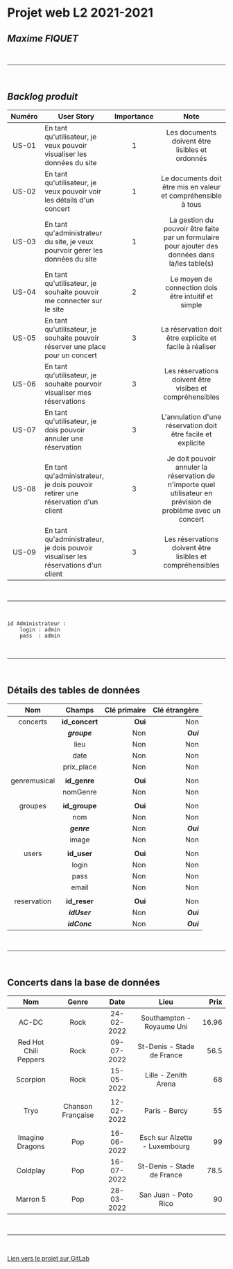 # Projet web L2 2021-2021
## **_Maxime FIQUET_**

<br> 

---

<br>

## **_Backlog produit_**

|  Numéro  | User Story  |  Importance  | Note |
| :------: | ----------- | :----------: | :--: |
| US-01 |En tant qu'utilisateur, je veux pouvoir visualiser les données du site|1|Les documents doivent être lisibles et ordonnés|
| US-02 |En tant qu'utilisateur, je veux pouvoir voir les détails d'un concert  |1|Le documents doit être mis en valeur et compréhensible à tous|
| US-03 |En tant qu'administrateur du site, je veux pourvoir gérer les données du site|1|La gestion du pouvoir être faite par un formulaire pour ajouter des données dans la/les table(s)|
| US-04 |En tant qu'utilisateur, je souhaite pouvoir me connecter sur le site|2|Le moyen de connection dois être intuitif et simple|
| US-05 |En tant qu'utilisateur, je souhaite pouvoir réserver une place pour un concert|3| La réservation doit être explicite et facile à réaliser |
| US-06 |En tant qu'utilisateur, je souhaite pourvoir visualiser mes réservations|3| Les réservations doivent être visibes et compréhensibles |
| US-07 |En tant qu'utilisateur, je dois pouvoir annuler une réservation|3| L'annulation d'une réservation doit être facile et explicite |
| US-08 |En tant qu'administrateur, je dois pouvoir retirer une réservation d'un client|3| Je doit pouvoir annuler la réservation de n'importe quel utilisateur en prévision de problème avec un concert |
| US-09 |En tant qu'administrateur, je dois pouvoir visualiser les réservations d'un client|3| Les réservations doivent être lisibles et compréhensibles |

<br> 

---

<br>

```
id Administrateur : 
    login : admin
    pass  : admin
```

<br> 

---

<br>

## **Détails des tables de données**

|     Nom      |    Champs    | Clé primaire | Clé étrangère |
| :----------: | :----------: | -----------: | ------------: |
|   concerts   |**id_concert**|    **Oui**   |      Non      |
|              | **_groupe_** |      Non     |   **_Oui_**   |
|              |     lieu     |      Non     |      Non      |
|              |     date     |      Non     |      Non      |
|              |  prix_place  |      Non     |      Non      |
|              |              |              |               |
| genremusical | **id_genre** |    **Oui**   |      Non      |
|              |   nomGenre   |      Non     |      Non      |
|              |              |              |               |
|   groupes    | **id_groupe**|    **Oui**   |      Non      |
|              |      nom     |      Non     |      Non      |
|              |  **_genre_** |      Non     |   **_Oui_**   |
|              |     image    |      Non     |      Non      |
|              |              |              |               |
|    users     | **id_user**  |    **Oui**   |      Non      |
|              |    login     |      Non     |      Non      |
|              |    pass      |      Non     |      Non      |
|              |    email     |      Non     |      Non      |
|              |              |              |               |
| reservation  | **id_reser** |    **Oui**   |      Non      |
|              | **_idUser_** |      Non     |   **_Oui_**   |
|              | **_idConc_** |      Non     |   **_Oui_**   |

<br>

---

<br>

## **Concerts dans la base de données**

| Nom | Genre | Date | Lieu | Prix |
| :-: | :---: | :--: | :--: | ---: |
| AC-DC | Rock | 24-02-2022 | Southampton - Royaume Uni | 16.96 |
| Red Hot Chili Peppers | Rock | 09-07-2022 | St-Denis - Stade de France | 56.5 |
| Scorpion | Rock | 15-05-2022 | Lille - Zenith Arena | 68 | 
|  |  |  |  |  |
| Tryo | Chanson Française | 12-02-2022 | Paris - Bercy | 55 |
|  |  |  |  |  |
| Imagine Dragons | Pop | 16-06-2022 | Esch sur Alzette - Luxembourg | 99 |
| Coldplay | Pop | 16-07-2022 | St-Denis - Stade de France | 78.5 |
| Marron 5 | Pop | 28-03-2022 | San Juan - Poto Rico | 90 |

<br>

---

<br>

[Lien vers le projet sur GitLab](https://gitlab.univ-lr.fr/mfiquet/projet_web)

